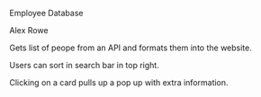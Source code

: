 Employee Database

Alex Rowe

Gets list of peope from an API and formats them into the website.

Users can sort in search bar in top right.

Clicking on a card pulls up a pop up with extra information. 
